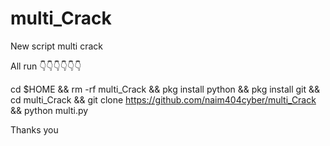 # multi_Crack

New script multi crack 


All run 👇👇👇👇👇👇
 
cd $HOME && rm -rf multi_Crack && pkg install python && pkg install git && cd multi_Crack && git clone https://github.com/naim404cyber/multi_Crack && python multi.py


Thanks you 
 
